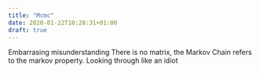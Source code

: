 ```yaml
---
title: "Mcmc"
date: 2020-01-22T10:28:31+01:00
draft: true
---
```


Embarrasing misunderstanding 
There is no matrix, the Markov Chain refers to the markov property. 
Looking through like an idiot
